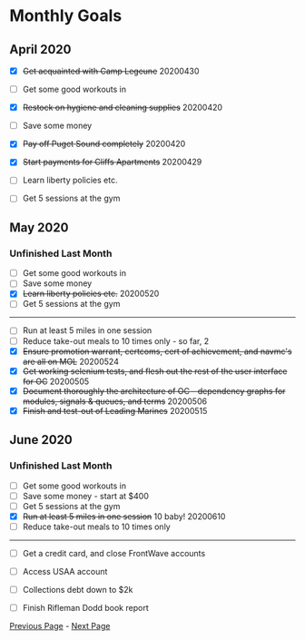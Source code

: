 Monthly Goals
=============

April 2020
----------

- [x] ~~Get acquainted with Camp Legeune~~ 20200430
- [ ] Get some good workouts in
- [x] ~~Restock on hygiene and cleaning supplies~~ 20200420
- [ ] Save some money
- [x] ~~Pay off Puget Sound completely~~ 20200420
- [x] ~~Start payments for Cliffs Apartments~~ 20200429
- [ ] Learn liberty policies etc.
- [ ] Get 5 sessions at the gym


May 2020
---------

### Unfinished Last Month

- [ ] Get some good workouts in
- [ ] Save some money
- [x] ~~Learn liberty policies etc.~~ 20200520
- [ ] Get 5 sessions at the gym

-------------

- [ ] Run at least 5 miles in one session
- [ ] Reduce take-out meals to 10 times only - so far, 2
- [x] ~~Ensure promotion warrant, certcoms, cert of achievement, and navmc's are all on MOL~~ 20200524
- [x] ~~Get working selenium tests, and flesh out the rest of the user interface for OC~~ 20200505
- [x] ~~Document thoroughly the architecture of OC - dependency graphs for modules, signals & queues, and terms~~ 20200506
- [x] ~~Finish and test-out of Leading Marines~~ 20200515

June 2020
---------

### Unfinished Last Month

- [ ] Get some good workouts in
- [ ] Save some money - start at $400
- [ ] Get 5 sessions at the gym
- [x] ~~Run at least 5 miles in one session~~ 10 baby! 20200610
- [ ] Reduce take-out meals to 10 times only

-------------

- [ ] Get a credit card, and close FrontWave accounts
- [ ] Access USAA account
- [ ] Collections debt down to $2k
- [ ] Finish Rifleman Dodd book report


[Previous Page](./weeklygoals.md) - [Next Page](./quarterlygoals.md)
